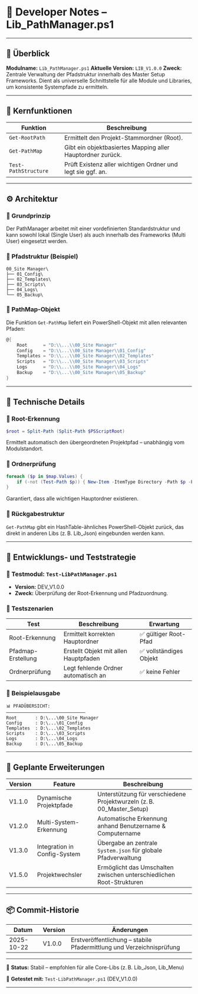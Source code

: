 # 🧠 Developer Notes – Lib_PathManager.ps1

---

## 📘 Überblick

**Modulname:** `Lib_PathManager.ps1`
**Aktuelle Version:** `LIB_V1.0.0`
**Zweck:** Zentrale Verwaltung der Pfadstruktur innerhalb des Master Setup Frameworks.
Dient als universelle Schnittstelle für alle Module und Libraries, um konsistente Systempfade zu ermitteln.

---

## 🧩 Kernfunktionen

| Funktion             | Beschreibung                                                |
| -------------------- | ----------------------------------------------------------- |
| `Get-RootPath`       | Ermittelt den Projekt-Stammordner (Root).                   |
| `Get-PathMap`        | Gibt ein objektbasiertes Mapping aller Hauptordner zurück.  |
| `Test-PathStructure` | Prüft Existenz aller wichtigen Ordner und legt sie ggf. an. |

---

## ⚙️ Architektur

### 🔹 Grundprinzip

Der PathManager arbeitet mit einer vordefinierten Standardstruktur und kann sowohl lokal (Single User) als auch innerhalb des Frameworks (Multi User) eingesetzt werden.

### 🔹 Pfadstruktur (Beispiel)

```plaintext
00_Site Manager\
├── 01_Config\
├── 02_Templates\
├── 03_Scripts\
├── 04_Logs\
└── 05_Backup\
```

### 🔹 PathMap-Objekt

Die Funktion `Get-PathMap` liefert ein PowerShell-Objekt mit allen relevanten Pfaden:

```powershell
@{
    Root      = "D:\\...\\00_Site Manager"
    Config    = "D:\\...\\00_Site Manager\\01_Config"
    Templates = "D:\\...\\00_Site Manager\\02_Templates"
    Scripts   = "D:\\...\\00_Site Manager\\03_Scripts"
    Logs      = "D:\\...\\00_Site Manager\\04_Logs"
    Backup    = "D:\\...\\00_Site Manager\\05_Backup"
}
```

---

## 🧠 Technische Details

### 🔸 Root-Erkennung

```powershell
$root = Split-Path (Split-Path $PSScriptRoot)
```

Ermittelt automatisch den übergeordneten Projektpfad – unabhängig vom Modulstandort.

### 🔸 Ordnerprüfung

```powershell
foreach ($p in $map.Values) {
    if (-not (Test-Path $p)) { New-Item -ItemType Directory -Path $p -Force | Out-Null }
}
```

Garantiert, dass alle wichtigen Hauptordner existieren.

### 🔸 Rückgabestruktur

`Get-PathMap` gibt ein HashTable-ähnliches PowerShell-Objekt zurück, das direkt in anderen Libs (z. B. Lib_Json) eingebunden werden kann.

---

## 🧰 Entwicklungs- und Teststrategie

### 🔹 Testmodul: `Test-LibPathManager.ps1`

* **Version:** DEV_V1.0.0
* **Zweck:** Überprüfung der Root-Erkennung und Pfadzuordnung.

### 🔹 Testszenarien

| Test               | Beschreibung                          | Erwartung              |
| ------------------ | ------------------------------------- | ---------------------- |
| Root-Erkennung     | Ermittelt korrekten Hauptordner       | ✅ gültiger Root-Pfad   |
| Pfadmap-Erstellung | Erstellt Objekt mit allen Hauptpfaden | ✅ vollständiges Objekt |
| Ordnerprüfung      | Legt fehlende Ordner automatisch an   | ✅ keine Fehler         |

### 🔹 Beispielausgabe

```
📊 PFADÜBERSICHT:
──────────────────────────────
Root       : D:\...\00_Site Manager
Config     : D:\...\01_Config
Templates  : D:\...\02_Templates
Scripts    : D:\...\03_Scripts
Logs       : D:\...\04_Logs
Backup     : D:\...\05_Backup
```

---

## 🚀 Geplante Erweiterungen

| Version | Feature                      | Beschreibung                                                          |
| ------- | ---------------------------- | --------------------------------------------------------------------- |
| V1.1.0  | Dynamische Projektpfade      | Unterstützung für verschiedene Projektwurzeln (z. B. 00_Master_Setup) |
| V1.2.0  | Multi-System-Erkennung       | Automatische Erkennung anhand Benutzername & Computername             |
| V1.3.0  | Integration in Config-System | Übergabe an zentrale `System.json` für globale Pfadverwaltung         |
| V1.5.0  | Projektwechsler              | Ermöglicht das Umschalten zwischen unterschiedlichen Root-Strukturen  |

---

## 📦 Commit-Historie

| Datum      | Version | Änderungen                                                           |
| ---------- | ------- | -------------------------------------------------------------------- |
| 2025-10-22 | V1.0.0  | Erstveröffentlichung – stabile Pfadermittlung und Verzeichnisprüfung |

---

📘 **Status:** Stabil – empfohlen für alle Core-Libs (z. B. Lib_Json, Lib_Menu)

🧩 **Getestet mit:** `Test-LibPathManager.ps1` (DEV_V1.0.0)

---
